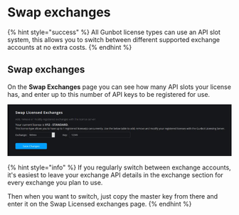 # Swap exchanges

{% hint style="success" %}
All Gunbot license types can use an API slot system, this allows you to switch between different supported exchange accounts at no extra costs.
{% endhint %}

## Swap exchanges

On the **Swap Exchanges** page you can see how many API slots your license has, and enter up to this number of API keys to be registered for use.

![](../../../.gitbook/assets/image%20%282%29.png)

{% hint style="info" %}
If you regularly switch between exchange accounts, it's easiest to leave your exchange API details in the exchange section for every exchange you plan to use.

Then when you want to switch, just copy the master key from there and enter it on the Swap Licensed exchanges page.
{% endhint %}


